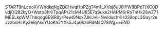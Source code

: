 $START$9nLcooXVWhdkqNgZBCHwqHpPZgT4m1LXVbj6/iJ0iYW8BPdT/XC0DvdjOQB2kyO+Wptb3hKiTpqAP/21cM4U85E7qSuke2HARM6rRbThHk28wZ71MESLkpWMThbqog6E9iR8yrPewI9Ncx7JklJvIHNwiduchKH039opL3Guyr2eJzzbcHLKy3eBjAkcYUoKh2YXk5J4p6kz6RdMsQ78Wg==$END$